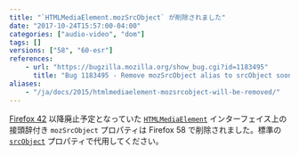 ```yaml
---
title: "`HTMLMediaElement.mozSrcObject` が削除されました"
date: "2017-10-24T15:57:00-04:00"
categories: ["audio-video", "dom"]
tags: []
versions: ["58", "60-esr"]
references:
    - url: "https://bugzilla.mozilla.org/show_bug.cgi?id=1183495"
      title: "Bug 1183495 - Remove mozSrcObject alias to srcObject soon"
aliases:
    - "/ja/docs/2015/htmlmediaelement-mozsrcobject-will-be-removed/"
---
```

[Firefox 42](https://www.fxsitecompat.dev/ja/docs/2015/htmlmediaelement-srcobject-has-been-unprefixed/) 以降廃止予定となっていた [`HTMLMediaElement`](https://developer.mozilla.org/docs/Web/API/HTMLMediaElement) インターフェイス上の接頭辞付き `mozSrcObject` プロパティは Firefox 58 で削除されました。標準の [`srcObject`](https://developer.mozilla.org/docs/Web/API/HTMLMediaElement/srcObject) プロパティで代用してください。
